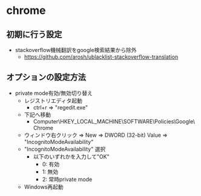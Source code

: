 # chrome

## 初期に行う設定

* stackoverflow機械翻訳をgoogle検索結果から除外
  * https://github.com/arosh/ublacklist-stackoverflow-translation

## オプションの設定方法

* private mode有効/無効切り替え
  * レジストリエディタ起動
    * ctrl+r => "regedit.exe"
  * 下記へ移動
    * Computer\HKEY_LOCAL_MACHINE\SOFTWARE\Policies\Google\Chrome
  * ウィンドウ右クリック => New => DWORD (32-bit) Value => "IncognitoModeAvailability"
  * "IncognitoModeAvailability" 選択
    * 以下のいずれかを入力して"OK"
      * 0: 有効
      * 1: 無効
      * 2: 常時private mode
  * Windows再起動
